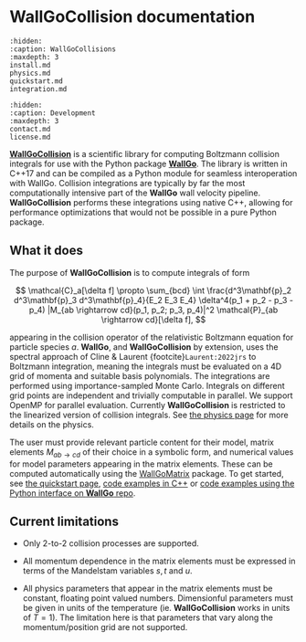# WallGoCollision documentation

```{toctree}
:hidden:
:caption: WallGoCollisions
:maxdepth: 3
install.md
physics.md
quickstart.md
integration.md
```

```{toctree}
:hidden:
:caption: Development
:maxdepth: 3
contact.md
license.md
```

[**WallGoCollision**](https://github.com/Wall-Go/WallGoCollision) is a scientific library for computing Boltzmann collision integrals for use with the Python package [**WallGo**](https://wallgo.readthedocs.io). The library is written in C++17 and can be compiled as a Python module for seamless interoperation with WallGo. Collision integrations are typically by far the most computationally intensive part of the **WallGo** wall velocity pipeline. **WallGoCollision** performs these integrations using native C++, allowing for performance optimizations that would not be possible in a pure Python package.

## What it does

The purpose of **WallGoCollision** is to compute integrals of form

$$
\mathcal{C}_a[\delta f] \propto \sum_{bcd} \int \frac{d^3\mathbf{p}_2 d^3\mathbf{p}_3 d^3\mathbf{p}_4}{E_2 E_3 E_4} \delta^4(p_1 + p_2 - p_3 - p_4) |M_{ab \rightarrow cd}(p_1, p_2; p_3, p_4)|^2 \mathcal{P}_{ab \rightarrow cd}[\delta f],
$$

appearing in the collision operator of the relativistic Boltzmann equation for particle species $a$. **WallGo**, and **WallGoCollision** by extension, uses the spectral approach of Cline & Laurent {footcite}`Laurent:2022jrs` to Boltzmann integration, meaning the integrals must be evaluated on a 4D grid of momenta and suitable basis polynomials. The integrations are performed using importance-sampled Monte Carlo. Integrals on different grid points are independent and trivially computable in parallel. We support OpenMP for parallel evaluation. Currently **WallGoCollision** is restricted to the linearized version of collision integrals. See [the physics page](./physics.md) for more details on the physics.

The user must provide relevant particle content for their model, matrix elements $M_{ab \rightarrow cd}$ of their choice in a symbolic form, and numerical values for model parameters appearing in the matrix elements. These
can be computed automatically using the [WallGoMatrix](https://github.com/Wall-Go/WallGoMatrix) package. To get started, see [the quickstart page](./quickstart.md), [code examples in C++](https://github.com/Wall-Go/WallGoCollision/tree/main/examples) or [code examples using the Python interface on **WallGo** repo](https://github.com/Wall-Go/WallGo/tree/main/Models).


## Current limitations

- Only 2-to-2 collision processes are supported.

-  All momentum dependence in the matrix elements must be expressed in terms of the Mandelstam variables $s,t$ and $u$.

- All physics parameters that appear in the matrix elements must be constant, floating point valued numbers. Dimensionful parameters must be given in units of the temperature (ie. **WallGoCollision** works in units of $T=1$). The limitation here is that parameters that vary along the momentum/position grid are not supported. 
